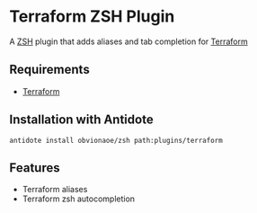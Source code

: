 # Terraform ZSH Plugin
A [ZSH](https://www.zsh.org/) plugin that adds aliases and tab completion for [Terraform](https://github.com/hashicorp/terraform)

## Requirements

- [Terraform](https://github.com/hashicorp/terraform)

## Installation with Antidote

```console
antidote install obvionaoe/zsh path:plugins/terraform
```

## Features

- Terraform aliases
- Terraform zsh autocompletion
